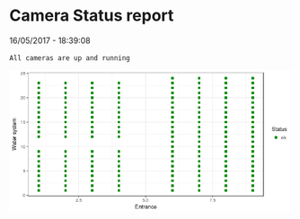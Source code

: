 Camera Status report
================
16/05/2017 - 18:39:08

    All cameras are up and running

![](camreport_files/figure-markdown_github/unnamed-chunk-2-1.png)

